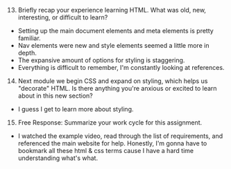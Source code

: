 13. Briefly recap your experience learning HTML. What was old, new, interesting,
or difficult to learn?
- Setting up the main document elements and meta elements is pretty familiar.
- Nav elements were new and style elements seemed a little more in depth.
- The expansive amount of options for styling is staggering.
- Everything is difficult to remember, I'm constantly looking at references.
14. Next module we begin CSS and expand on styling, which helps us "decorate"
HTML. Is there anything you're anxious or excited to learn about in this new
section?
- I guess I get to learn more about styling.
15. Free Response: Summarize your work cycle for this assignment.
- I watched the example video, read through the list of requirements, and
referenced the main website for help. Honestly, I'm gonna have to bookmark all
these html & css terms cause I have a hard time understanding what's what. 
